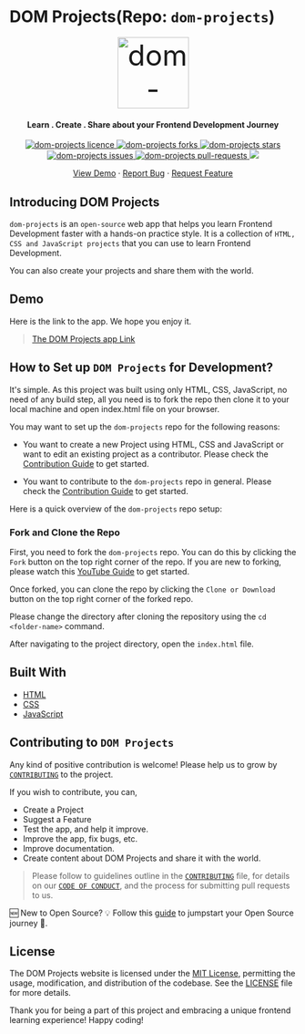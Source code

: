 # DOM Projects(Repo: `dom-projects`)

<p align="center">
  <a href="https://jisan.io/dom-projects/" target="_blank" style="font-size:50px"><img src="./favicon/android-chrome-192x192.png" alt="dom-projects" width="125" /></a>
</p>

<h4 align="center">Learn . Create . Share about your Frontend Development Journey</h4>

<p align="center">
  <a href="https://github.com/Jisan-mia/dom-projects/blob/main/LICENSE" target="blank">
<img src="https://img.shields.io/github/license/Jisan-mia/dom-projects?style=flat-square" alt="dom-projects licence" />
</a>
<a href="https://github.com/Jisan-mia/dom-projects/fork" target="blank">
<img src="https://img.shields.io/github/forks/Jisan-mia/dom-projects?style=flat-square" alt="dom-projects forks"/>
</a>
<a href="https://github.com/Jisan-mia/dom-projects/stargazers" target="blank">
<img src="https://img.shields.io/github/stars/Jisan-mia/dom-projects?style=flat-square" alt="dom-projects stars"/>
</a>
<a href="https://github.com/Jisan-mia/dom-projects/issues" target="blank">
<img src="https://img.shields.io/github/issues/Jisan-mia/dom-projects?style=flat-square" alt="dom-projects issues"/>
</a>
<a href="https://github.com/Jisan-mia/dom-projects/pulls" target="blank">
<img src="https://img.shields.io/github/issues-pr/Jisan-mia/dom-projects?style=flat-square" alt="dom-projects pull-requests"/>
</a>
<a href="https://twitter.com/intent/tweet?text=👋%20Check%20this%20amazing%20app%20https://jisan.io/dom-projects,%20created%20by%20@jisanmia47%20and%20friends%0A%0A%23DEVCommunity%20%23100DaysOfCode"><img src="https://img.shields.io/twitter/url?label=Share%20on%20Twitter&style=social&url=https%3A%2F%2Fgithub.com%2FJisan-mia%2Fdom-projects"></a>

</p>

<p align="center">
    <a href="https://jisan.io/dom-projects/" target="blank">View Demo</a>
    ·
    <a href="https://github.com/Jisan-mia/dom-projects/issues/new/choose">Report Bug</a>
    ·
    <a href="https://github.com/Jisan-mia/dom-projects/issues/new/choose">Request Feature</a>
</p>

## Introducing DOM Projects

`dom-projects` is an `open-source` web app that helps you learn Frontend Development faster with a hands-on practice style. It is a collection of `HTML, CSS and JavaScript projects` that you can use to learn Frontend Development.

You can also create your projects and share them with the world.

## Demo

Here is the link to the app. We hope you enjoy it.

> [The DOM Projects app Link](https://jisan.io/dom-projects/)

## How to Set up `DOM Projects` for Development?

It's simple. As this project was built using only HTML, CSS, JavaScript, no need of any build step, all you need is to fork the repo then clone it to your local machine and open index.html file on your browser.

You may want to set up the `dom-projects` repo for the following reasons:

- You want to create a new Project using HTML, CSS and JavaScript or want to edit an existing project as a contributor. Please check the [Contribution Guide](CONTRIBUTING.md) to get started.

- You want to contribute to the `dom-projects` repo in general. Please check the [Contribution Guide](CONTRIBUTING.md) to get started.

Here is a quick overview of the `dom-projects` repo setup:

### Fork and Clone the Repo

First, you need to fork the `dom-projects` repo. You can do this by clicking the `Fork` button on the top right corner of the repo. If you are new to forking, please watch this [YouTube Guide](https://www.youtube.com/watch?v=h8suY-Osn8Q) to get started.

Once forked, you can clone the repo by clicking the `Clone or Download` button on the top right corner of the forked repo.

Please change the directory after cloning the repository using the `cd <folder-name>` command.

After navigating to the project directory, open the `index.html` file.

## Built With

- [HTML](https://developer.mozilla.org/en-US/docs/Web/HTML)
- [CSS](https://developer.mozilla.org/en-US/docs/Web/CSS)
- [JavaScript](https://developer.mozilla.org/en-US/docs/Web/JavaScript)

## Contributing to `DOM Projects`

Any kind of positive contribution is welcome! Please help us to grow by [`CONTRIBUTING`](CONTRIBUTING.md) to the project.

If you wish to contribute, you can,

- Create a Project
- Suggest a Feature
- Test the app, and help it improve.
- Improve the app, fix bugs, etc.
- Improve documentation.
- Create content about DOM Projects and share it with the world.

> Please follow to guidelines outline in the [`CONTRIBUTING`](CONTRIBUTING.md) file, for details on our [`CODE OF CONDUCT`](CODE_OF_CONDUCT.md), and the process for submitting pull requests to us.

🆕 New to Open Source? 💡 Follow this [guide](https://opensource.guide/how-to-contribute/) to jumpstart your Open Source journey 🚀.

## License

The DOM Projects website is licensed under the [MIT License](LICENSE), permitting the usage, modification, and distribution of the codebase. See the [LICENSE](LICENSE) file for more details.

Thank you for being a part of this project and embracing a unique frontend learning experience! Happy coding!

